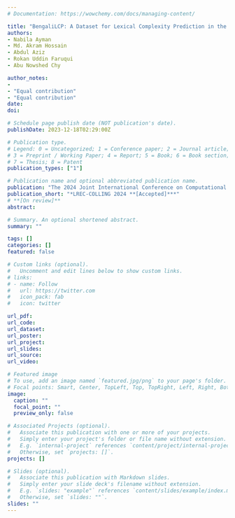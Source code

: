 ```yaml
---
# Documentation: https://wowchemy.com/docs/managing-content/

title: "BengaliLCP: A Dataset for Lexical Complexity Prediction in the Bengali Texts"
authors:
- Nabila Ayman
- Md. Akram Hossain
- Abdul Aziz 
- Rokan Uddin Faruqui
- Abu Nowshed Chy 

author_notes:
- 
- "Equal contribution"
- "Equal contribution" 
date: 
doi: 

# Schedule page publish date (NOT publication's date).
publishDate: 2023-12-18T02:29:00Z

# Publication type.
# Legend: 0 = Uncategorized; 1 = Conference paper; 2 = Journal article;
# 3 = Preprint / Working Paper; 4 = Report; 5 = Book; 6 = Book section;
# 7 = Thesis; 8 = Patent
publication_types: ["1"]

# Publication name and optional abbreviated publication name.
publication: "The 2024 Joint International Conference on Computational Linguistics, Language Resources and Evaluation (LREC-COLLING 2024)"
publication_short: "*LREC-COLLING 2024 **[Accepted]***"
# **[On review]**
abstract: 

# Summary. An optional shortened abstract.
summary: ""

tags: []
categories: []
featured: false

# Custom links (optional).
#   Uncomment and edit lines below to show custom links.
# links:
# - name: Follow
#   url: https://twitter.com
#   icon_pack: fab
#   icon: twitter

url_pdf: 
url_code:
url_dataset:
url_poster:
url_project:
url_slides:
url_source:
url_video:

# Featured image
# To use, add an image named `featured.jpg/png` to your page's folder. 
# Focal points: Smart, Center, TopLeft, Top, TopRight, Left, Right, BottomLeft, Bottom, BottomRight.
image:
  caption: ""
  focal_point: ""
  preview_only: false

# Associated Projects (optional).
#   Associate this publication with one or more of your projects.
#   Simply enter your project's folder or file name without extension.
#   E.g. `internal-project` references `content/project/internal-project/index.md`.
#   Otherwise, set `projects: []`.
projects: []

# Slides (optional).
#   Associate this publication with Markdown slides.
#   Simply enter your slide deck's filename without extension.
#   E.g. `slides: "example"` references `content/slides/example/index.md`.
#   Otherwise, set `slides: ""`.
slides: ""
---
```

